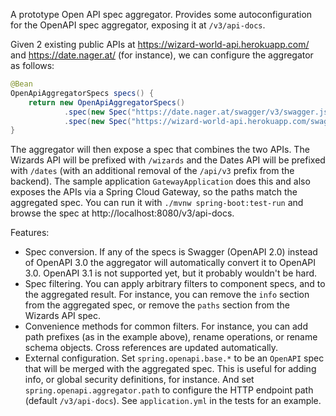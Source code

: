 A prototype Open API spec aggregator. Provides some autoconfiguration for the OpenAPI spec aggregator, exposing it at `/v3/api-docs`.

Given 2 existing public APIs at https://wizard-world-api.herokuapp.com/ and https://date.nager.at/ (for instance), we can configure the aggregator as follows:

```java
@Bean
OpenApiAggregatorSpecs specs() {
	return new OpenApiAggregatorSpecs()
			.spec(new Spec("https://date.nager.at/swagger/v3/swagger.json").replace("/api/v3", "/dates"))
			.spec(new Spec("https://wizard-world-api.herokuapp.com/swagger/v1/swagger.json").prefix("/wizards"));
}
```

The aggregator will then expose a spec that combines the two APIs. The Wizards API will be prefixed with `/wizards` and the Dates API will be prefixed with `/dates` (with an additional removal of the `/api/v3` prefix from the backend). The sample application `GatewayApplication` does this and also exposes the APIs via a Spring Cloud Gateway, so the paths match the aggregated spec. You can run it with `./mvnw spring-boot:test-run` and browse the spec at http://localhost:8080/v3/api-docs.

Features:

* Spec conversion. If any of the specs is Swagger (OpenAPI 2.0) instead of OpenAPI 3.0 the aggregator will automatically convert it to OpenAPI 3.0. OpenAPI 3.1 is not supported yet, but it probably wouldn't be hard.
* Spec filtering. You can apply arbitrary filters to component specs, and to the aggregated result. For instance, you can remove the `info` section from the aggregated spec, or remove the `paths` section from the Wizards API spec.
* Convenience methods for common filters. For instance, you can add path prefixes (as in the example above), rename operations, or rename schema objects. Cross references are updated automatically.
* External configuration. Set `spring.openapi.base.*` to be an `OpenAPI` spec that will be merged with the aggregated spec. This is useful for adding info, or global security definitions, for instance. And set `spring.openapi.aggregator.path` to configure the HTTP endpoint path (default `/v3/api-docs`). See `application.yml` in the tests for an example.